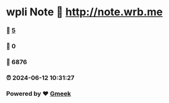 # wpli Note :link: http://note.wrb.me 
### :page_facing_up: [5](http://note.wrb.me/tag.html) 
### :speech_balloon: 0 
### :hibiscus: 6876 
### :alarm_clock: 2024-06-12 10:31:27 
### Powered by :heart: [Gmeek](https://github.com/Meekdai/Gmeek)
